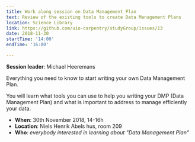 ```yaml
---
title: Work along session on Data Management Plan
text: Review of the existing tools to create Data Management Plans
location: Science Library
link: https://github.com/uio-carpentry/studyGroup/issues/13
date: 2018-11-30
startTime: '14:00'
endTime: '16:00'

---
```


**Session leader**: Michael Heeremans

Everything you need to know to start writing your own Data Management Plan. 

You will learn what tools you can use to help you writing your DMP (Data Management Plan) and what is important to address to manage efficiently your data.

- **When**: 30th November 2018, 14-16h
- **Location**:   Niels Henrik Abels hus, room 209
- **Who**: _everybody interested in learning about "Data Management Plan"_

